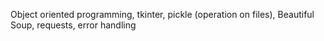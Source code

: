 Object oriented programming, tkinter, pickle (operation on files), Beautiful Soup, requests, error handling

